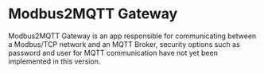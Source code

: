 # Modbus2MQTT Gateway

Modbus2MQTT Gateway is an app responsible for communicating between a Modbus/TCP network 
and an MQTT Broker, security options such as password and user for MQTT communication
have not yet been implemented in this version.